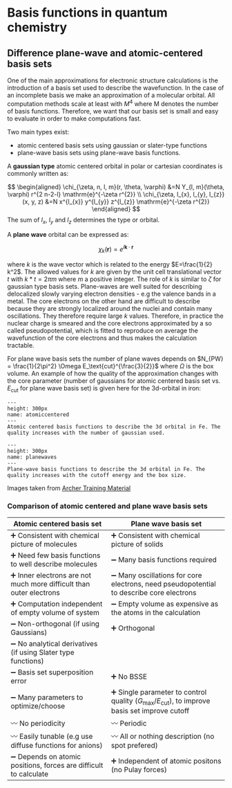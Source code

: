 # Basis functions in quantum chemistry


## Difference plane-wave and atomic-centered basis sets

One of the main approximations for electronic structure calculations is the introduction of a basis set used to describe the wavefunction. 
In the case of an incomplete basis we make an approximation of a molecular orbital. All computation methods scale at least with $M^4$ where M denotes the number of basis functions. 
Therefore, we want that our basis set is small and easy to evaluate in order to make computations fast. 

Two main types exist: 
- atomic centered basis sets using gaussian or slater-type functions
- plane-wave basis sets using plane-wave basis functions. 

A **gaussian type** atomic centered orbital in polar or cartesian coordinates is commonly written as:

$$
\begin{aligned}
\chi_{\zeta, n, l, m}(r, \theta, \varphi) &=N Y_{l, m}(\theta, \varphi) r^{2 n-2-l} \mathrm{e}^{-\zeta r^{2}} \\
\chi_{\zeta, l_{x}, l_{y}, l_{z}}(x, y, z) &=N x^{l_{x}} y^{l_{y}} z^{l_{z}} \mathrm{e}^{-\zeta r^{2}}
\end{aligned}
$$
The sum of $l_x$, $l_y$ and $l_z$ determines the type or orbital. 

A **plane wave** orbital can be expressed as:

$$
\chi_{k}(\mathbf{r})=e^{i \mathbf{k} \cdot \mathbf{r}}
$$

where $k$ is the wave vector which is related to the energy $E=\frac{1}{2} k^2$. The allowed values for $k$ are given by the unit cell translational vector $t$ with $k*t = 2\pi m$ where $m$ a positive integer. 
The role of $k$ is similar to $\zeta$ for gaussian type basis sets. Plane-waves are well suited for describing delocalized slowly varying electron densities - e.g the valence bands in a metal. 
The core electrons on the other hand are difficult to describe because they are strongly localized around the nuclei and contain many oscillations. They therefore require large $k$ values. 
Therefore, in practice the nuclear charge is smeared and the core electrons approximated by a so called pseudopotential, which is fitted to reproduce on average the wavefunction of the core electrons and thus makes the calculation tractable. 


For plane wave basis sets the number of plane waves depends on $N_{PW} = \frac{1}{2\pi^2} \Omega E_\text{cut}^{\frac{3}{2}}$ where $\Omega$ is the box volume.
An example of how the quality of the approximation changes with the core parameter (number of gaussians for atomic centered basis set vs. $E_\text{cut}$ for plane wave basis set) is given here for the 3d-orbital in iron: 

```{figure} ../images/atomic_centered_basisset.png
---
height: 300px
name: atomiccentered
---
Atomic centered basis functions to describe the 3d orbital in Fe. The quality increases with the number of gaussian used.
```

```{figure} ../images/plane_wave_basis_set.png
---
height: 300px
name: planewaves
---
Plane-wave basis functions to describe the 3d orbital in Fe. The quality increases with the cutoff energy and the box size.
```
Images taken from [Archer Training Material](https://www.archer.ac.uk/training/course-material/2014/04/PMMP_UCL/Slides/castep_1.pdf)

### Comparison of atomic centered and plane wave basis sets

| Atomic centered basis set       | Plane wave basis set                                         |
|-----------------|-------------------------------------------|
| ➕ Consistent with chemical picture of molecules| ➕ Consistent with chemical picture of solids  |
| ➕ Need few basis functions to well describe molecules              | ➖ Many basis functions required                              |
| ➕ Inner electrons are not much more difficult than outer electrons | ➖ Many oscillations for core electrons, need pseudopotential to describe core electrons |
|  ➕ Computation independent of empty volume of system  | ➖ Empty volume as expensive as the atoms in the calculation |
| ➖ Non-orthogonal (if using Gaussians)                              | ➕ Orthogonal                                                     |
| ➖ No analytical derivatives (if using Slater type functions)                                                                  |                                                              |
| ➖ Basis set superposition error                                                                  | ➕ No BSSE                                                             |
| ➖ Many parameters to optimize/choose   | ➕ Single parameter to control quality ($G_\text{max}$/$E_\text{cut}$), to improve basis set improve cutoff                                                           |
| 〰️ No periodicity                      |  〰️ Periodic                                               |
|  〰️ Easily tunable (e.g use diffuse functions for anions)                                                                 |  〰️ All or nothing description (no spot prefered)                                                      |
| ➖ Depends on atomic positions, forces are difficult to calculate                                                               |  ➕ Independent of atomic positons (no Pulay forces)                                                           |
